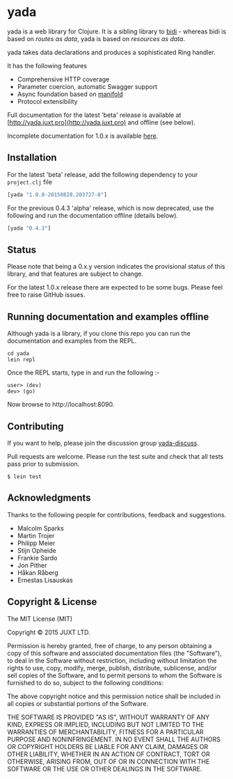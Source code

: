 # yada

yada is a web library for Clojure. It is a sibling library to [bidi](http://github.com/juxt/bidi) - whereas bidi is based on _routes as data_, yada is based on _resources as data_.

yada takes data declarations and produces a sophisticated Ring
handler.

It has the following features

* Comprehensive HTTP coverage
* Parameter coercion, automatic Swagger support
* Async foundation based on [manifold](https://github.com/ztellman/manifold)
* Protocol extensibility

Full documentation for the latest 'beta' release is available at
[http://yada.juxt.pro](http://yada.juxt.pro) and offline (see below).

Incomplete documentation for 1.0.x is available [here](dev/resources/user-manual.md).

## Installation

For the latest 'beta' release, add the following dependency to your
`project.clj` file

```clojure
[yada "1.0.0-20150828.203727-8"]
```

For the previous 0.4.3 'alpha' release, which is now deprecated, use the following and run the documentation offline (details below).

```clojure
[yada "0.4.3"]
```

## Status

Please note that being a 0.x.y version indicates the provisional status
of this library, and that features are subject to change.

For the latest 1.0.x release there are expected to be some bugs. Please
feel free to raise GitHub issues.

## Running documentation and examples offline

Although yada is a library, if you clone this repo you can run the documentation and examples from the REPL.

```
cd yada
lein repl
```

Once the REPL starts, type in and run the following :-

```
user> (dev)
dev> (go)
```

Now browse to http://localhost:8090.

## Contributing

If you want to help, please join the discussion group [yada-discuss](https://groups.google.com/forum/#!forum/yada-discuss).

Pull requests are welcome. Please run the test suite and check that all
tests pass prior to submission.

```
$ lein test
```

## Acknowledgments

Thanks to the following people for contributions, feedback and
suggestions.

* Malcolm Sparks
* Martin Trojer
* Philipp Meier
* Stijn Opheide
* Frankie Sardo
* Jon Pither
* Håkan Råberg
* Ernestas Lisauskas

## Copyright & License

The MIT License (MIT)

Copyright © 2015 JUXT LTD.

Permission is hereby granted, free of charge, to any person obtaining a copy of this software and associated documentation files (the "Software"), to deal in the Software without restriction, including without limitation the rights to use, copy, modify, merge, publish, distribute, sublicense, and/or sell copies of the Software, and to permit persons to whom the Software is furnished to do so, subject to the following conditions:

The above copyright notice and this permission notice shall be included in all copies or substantial portions of the Software.

THE SOFTWARE IS PROVIDED "AS IS", WITHOUT WARRANTY OF ANY KIND, EXPRESS OR IMPLIED, INCLUDING BUT NOT LIMITED TO THE WARRANTIES OF MERCHANTABILITY, FITNESS FOR A PARTICULAR PURPOSE AND NONINFRINGEMENT. IN NO EVENT SHALL THE AUTHORS OR COPYRIGHT HOLDERS BE LIABLE FOR ANY CLAIM, DAMAGES OR OTHER LIABILITY, WHETHER IN AN ACTION OF CONTRACT, TORT OR OTHERWISE, ARISING FROM, OUT OF OR IN CONNECTION WITH THE SOFTWARE OR THE USE OR OTHER DEALINGS IN THE SOFTWARE.
